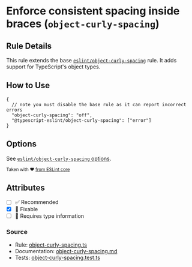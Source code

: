 # Enforce consistent spacing inside braces (`object-curly-spacing`)

## Rule Details

This rule extends the base [`eslint/object-curly-spacing`](https://eslint.org/docs/rules/object-curly-spacing) rule.
It adds support for TypeScript's object types.

## How to Use

```jsonc
{
  // note you must disable the base rule as it can report incorrect errors
  "object-curly-spacing": "off",
  "@typescript-eslint/object-curly-spacing": ["error"]
}
```

## Options

See [`eslint/object-curly-spacing` options](https://eslint.org/docs/rules/object-curly-spacing#options).

<sup>

Taken with ❤️ [from ESLint core](https://github.com/eslint/eslint/blob/main/docs/rules/object-curly-spacing.md)

</sup>

## Attributes

- [ ] ✅ Recommended
- [x] 🔧 Fixable
- [ ] 💭 Requires type information

### Source

- Rule: [object-curly-spacing.ts](https://github.com/typescript-eslint/typescript-eslint/blob/main/packages/eslint-plugin/src/rules/object-curly-spacing.ts)
- Documentation: [object-curly-spacing.md](https://github.com/typescript-eslint/typescript-eslint/blob/main/packages/eslint-plugin/docs/rules/object-curly-spacing.md)
- Tests: [object-curly-spacing.test.ts](https://github.com/typescript-eslint/typescript-eslint/blob/main/packages/eslint-plugin/tests/rules/object-curly-spacing.test.ts)

